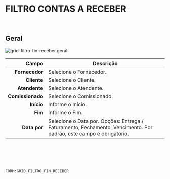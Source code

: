 # FILTRO CONTAS A RECEBER
<br>

## Geral
![grid-filtro-fin-receber.geral](https://raw.githubusercontent.com/netforcews/docs-siscom/master/geral/imagens/grid-filtro-fin-receber.geral.png)

Campo | Descrição
--:|---
**Fornecedor** | Selecione o Fornecedor.
**Cliente** | Selecione o Cliente.
**Atendente** | Selecione o Atendente.
**Comissionado** | Selecione o Comissionado.
**Início** | Informe o Início.
**Fim** | Informe o Fim.
**Data por** | Selecione o Data por. Opções: Entrega / Faturamento, Fechamento, Vencimento. Por padrão, este campo é obrigatório.
<br>
<br>
<br>
<br>

```FORM:GRID_FILTRO_FIN_RECEBER```
